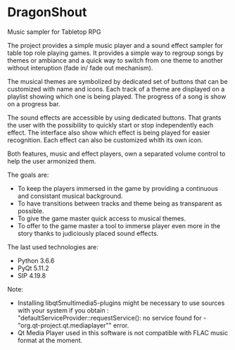 # DragonShout
Music sampler for Tabletop RPG

The project provides a simple music player and a sound effect sampler for table top role playing games. It provides a simple way to regroup
songs by themes or ambiance and a quick way to switch from one theme to another without interuption (fade in/ fade out mechanism).

The musical themes are symbolized by dedicated set of buttons that can be customized with name and icons. Each track of a theme are displayed on a playlist showing which one is being played. The progress of a song is show on a progress bar.

The sound effects are accessible by using dedicated buttons. That grants the user with the possibility to quickly start or stop independently each effect. The interface also show which effect is being played for easier recognition. Each effect can also be customized whith its own icon.

Both features, music and effect players, own a separated volume control to help the user armonized them.

The goals are:
- To keep the players immersed in the game by providing a continuous and consistant musical background.
- To have transitions between tracks and theme being as transparent as possible.
- To give the game master quick access to musical themes.
- To offer to the game master a tool to immerse player even more in the story thanks to judiciously placed sound effects.

The last used technologies are:
- Python 3.6.6
- PyQt 5.11.2
- SIP 4.19.8

Note:
- Installing libqt5multimedia5-plugins might be necessary to use sources with your system if you obtain :
 "defaultServiceProvider::requestService(): no service found for - "org.qt-project.qt.mediaplayer"" error.
- Qt Media Player used in this software is not compatible with FLAC music format at the moment.
